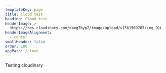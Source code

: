 ```yaml
---
templateKey: page
title: Cloud test
heading: Cloud test
headerImage: >-
  https://res.cloudinary.com/davg7hyp7/image/upload/v1561569785/img_9189_eub7ol.png
headerImageAlignment:
  - center
smallHeader: false
order: 100
appPath: /cloud
---
```

Testing cloudinary
